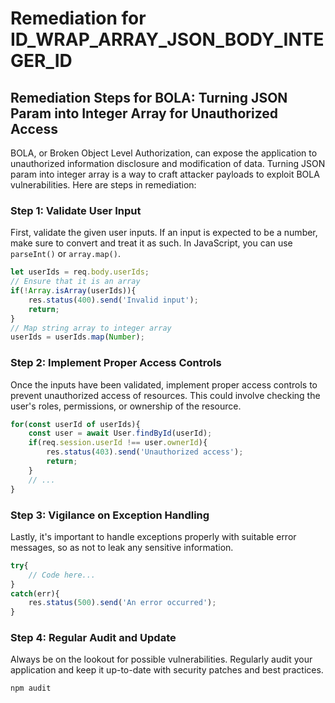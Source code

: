 # Remediation for ID_WRAP_ARRAY_JSON_BODY_INTEGER_ID

## Remediation Steps for BOLA: Turning JSON Param into Integer Array for Unauthorized Access

BOLA, or Broken Object Level Authorization, can expose the application to unauthorized information disclosure and modification of data. Turning JSON param into integer array is a way to craft attacker payloads to exploit BOLA vulnerabilities. Here are steps in remediation:

### Step 1: Validate User Input
First, validate the given user inputs. If an input is expected to be a number, make sure to convert and treat it as such. In JavaScript, you can use `parseInt()` or `array.map()`.

```javascript
let userIds = req.body.userIds;
// Ensure that it is an array
if(!Array.isArray(userIds)){
    res.status(400).send('Invalid input');
    return;
}
// Map string array to integer array
userIds = userIds.map(Number);
```

### Step 2: Implement Proper Access Controls
Once the inputs have been validated, implement proper access controls to prevent unauthorized access of resources. This could involve checking the user's roles, permissions, or ownership of the resource.

```javascript
for(const userId of userIds){
    const user = await User.findById(userId);
    if(req.session.userId !== user.ownerId){
        res.status(403).send('Unauthorized access');
        return;
    }
    // ...
}
```

### Step 3: Vigilance on Exception Handling
Lastly, it's important to handle exceptions properly with suitable error messages, so as not to leak any sensitive information.

```javascript
try{
    // Code here...
}
catch(err){
    res.status(500).send('An error occurred');
}
```

### Step 4: Regular Audit and Update
Always be on the lookout for possible vulnerabilities. Regularly audit your application and keep it up-to-date with security patches and best practices.

```bash
npm audit
```
